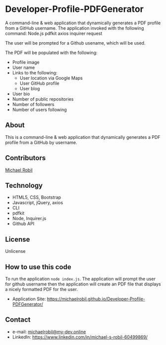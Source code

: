 # Developer-Profile-PDFGenerator
A command-line & web application that dynamically generates a PDF profile from a GitHub username. The application invoked with the following command:
Node.js
pdfkit
axios
inquirer
request

The user will be prompted for a Github usename, which will be used.

The PDF will be populated with the following:

* Profile image
* User name
* Links to the following:
  * User location via Google Maps
  * User GitHub profile
  * User blog
* User bio
* Number of public repositories
* Number of followers
* Number of users following

## About
This is a command-line & web application that dynamically generates a PDF profile from a GitHub by username. 

## Contributors
[Michael Robil](https://github.com/michaelrobil)

## Technology
- HTML5, CSS, Bootstrap
- Javascript, jQuery, axios
- CLI
- pdfkit
- Node, Inquirer.js
- Github API

## License
Unlicense

## How to use this code
To run the application ```node index.js```.
The application will prompt the user for github username then the application will create an PDF file that displays a nicely formatted PDF for the user.
- Application Site: https://michaelrobil.github.io/Developer-Profile-PDFGenerator/

## Contact

- e-mail: michaelrobil@my-dev.online
- LinkedIn: https://www.linkedin.com/in/michael-s-robil-60499869/

